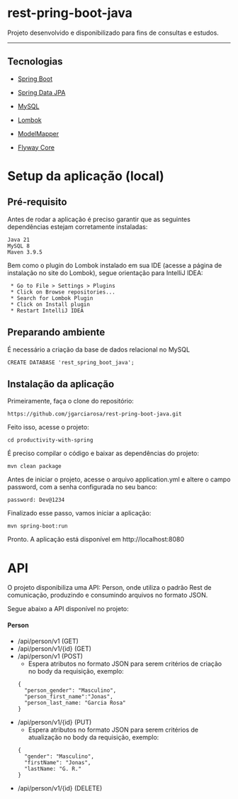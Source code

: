 # rest-pring-boot-java

Projeto desenvolvido e disponibilizado para fins de consultas e estudos.

---

## Tecnologias

- [Spring Boot](https://spring.io/projects/spring-boot)
 
- [Spring Data JPA](https://spring.io/projects/spring-data-jpa)

- [MySQL](https://www.mysql.com/)

- [Lombok](https://projectlombok.org/)

- [ModelMapper](https://modelmapper.org/)

- [Flyway Core](https://flywaydb.org/)


# Setup da aplicação (local)

## Pré-requisito

Antes de rodar a aplicação é preciso garantir que as seguintes dependências estejam corretamente instaladas:
```
Java 21
MySQL 8
Maven 3.9.5 
```
Bem como o plugin do Lombok instalado em sua IDE (acesse a página de instalação no site do Lombok), segue orientação para IntelliJ IDEA:
```
 * Go to File > Settings > Plugins
 * Click on Browse repositories...
 * Search for Lombok Plugin
 * Click on Install plugin
 * Restart IntelliJ IDEA 
```

## Preparando ambiente

É necessário a criação da base de dados relacional no MySQL

```
CREATE DATABASE 'rest_spring_boot_java';
```

## Instalação da aplicação

Primeiramente, faça o clone do repositório:
```
https://github.com/jgarciarosa/rest-pring-boot-java.git
```
Feito isso, acesse o projeto:
```
cd productivity-with-spring
```
É preciso compilar o código e baixar as dependências do projeto:
```
mvn clean package
```
Antes de iniciar o projeto, acesse o arquivo application.yml e altere o campo password, com a senha configurada no seu banco:
```
password: Dev@1234
```
Finalizado esse passo, vamos iniciar a aplicação:
```
mvn spring-boot:run
```
Pronto. A aplicação está disponível em http://localhost:8080

# API

O projeto disponibiliza uma API: Person, onde utiliza o padrão Rest de comunicação, produzindo e consumindo arquivos no formato JSON.

Segue abaixo a API disponível no projeto:

#### Person

 - /api/person/v1 (GET)
 - /api/person/v1/{id} (GET)
 - /api/person/v1 (POST)
     - Espera atributos no formato JSON para serem critérios de criação no body da requisição, exemplo:
    ```
    {
      "person_gender": "Masculino",
      "person_first_name":"Jonas",
      "person_last_name: "Garcia Rosa"
    }
    ```
 - /api/person/v1/{id} (PUT)
     -  Espera atributos no formato JSON para serem critérios de atualização no body da requisição, exemplo:
    ```
    {
      "gender": "Masculino",
      "firstName": "Jonas",
      "lastName: "G. R."
    }
    ```
 - /api/person/v1/{id} (DELETE)
